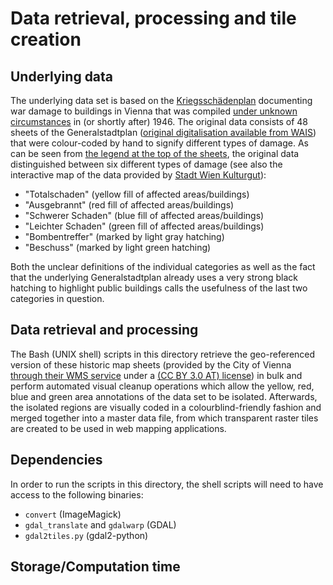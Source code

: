 # Data retrieval, processing and tile creation

## Underlying data

The underlying data set is based on the [Kriegsschädenplan](https://www.geschichtewiki.wien.gv.at/Kriegsschädenplan_(um_1946)) documenting war damage to buildings in Vienna that was compiled [under unknown circumstances](https://www.geschichtewiki.wien.gv.at/Kriegssch%C3%A4denplan_(um_1946)#Entstehung) in (or shortly after) 1946. The original data consists of 48 sheets of the Generalstadtplan ([original digitalisation available from WAIS](https://www.wien.gv.at/actaproweb2/benutzung/archive.xhtml?id=Akt+++++00000651m08alt#Akt_____00000651m08alt)) that were colour-coded by hand to signify different types of damage. As can be seen from [the legend at the top of the sheets](https://www.wien.gv.at/actaproweb2/benutzung/image.xhtml?id=TwKSo67xQgUqg55JnK2TO+M0+8OkdD4Jp25sfgC2ACs1), the original data distinguished between six different types of damage (see also the interactive map of the data provided by [Stadt Wien Kulturgut](https://www.wien.gv.at/kulturportal/public/grafik.aspx?bookmark=nyltRs9CK0bADiJEbjW5QxwZlCQ-b)):

* "Totalschaden" (yellow fill of affected areas/buildings)
* "Ausgebrannt" (red fill of affected areas/buildings)
* "Schwerer Schaden" (blue fill of affected areas/buildings)
* "Leichter Schaden" (green fill of affected areas/buildings)
* "Bombentreffer" (marked by light gray hatching)
* "Beschuss" (marked by light green hatching)

Both the unclear definitions of the individual categories as well as the fact that the underlying Generalstadtplan already uses a very strong black hatching to highlight public buildings calls the usefulness of the last two categories in question.

## Data retrieval and processing

The Bash (UNIX shell) scripts in this directory retrieve the geo-referenced version of these historic map sheets (provided by the City of Vienna [through their WMS service](https://www.data.gv.at/katalog/dataset/87282445-a02d-4f7f-9bf6-196d73d9b3a9) under a [(CC BY 3.0 AT) license](https://creativecommons.org/licenses/by/3.0/at/deed.de)) in bulk and perform automated visual cleanup operations which allow the yellow, red, blue and green area annotations of the data set to be isolated. Afterwards, the isolated regions are visually coded in a colourblind-friendly fashion and merged together into a master data file, from which transparent raster tiles are created to be used in web mapping applications.

## Dependencies

In order to run the scripts in this directory, the shell scripts will need to have access to the following binaries:

* `convert` (ImageMagick)
* `gdal_translate` and `gdalwarp` (GDAL)
* `gdal2tiles.py` (gdal2-python)

## Storage/Computation time


